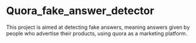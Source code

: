 # Quora_fake_answer_detector
This project is aimed at detecting fake answers, meaning answers given by people who advertise their products, using quora as a marketing platform.
